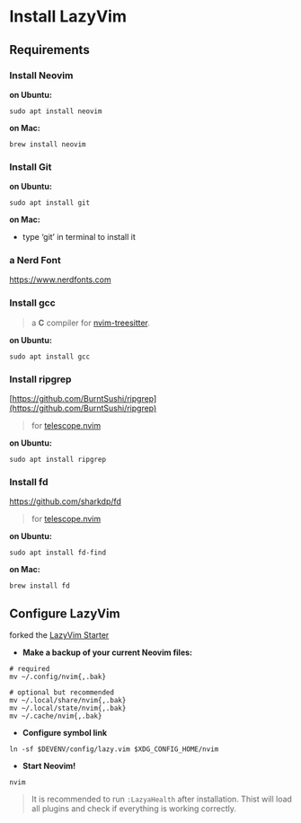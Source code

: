 # Install LazyVim

## Requirements

### Install Neovim

**on Ubuntu:**
```shell
sudo apt install neovim
```

**on Mac:**
```shell
brew install neovim
```

### Install Git

**on Ubuntu:**
```shell
sudo apt install git
```

**on Mac:**
- type ‘git’ in terminal to install it

### a Nerd Font

https://www.nerdfonts.com

### Install gcc

> a **C** compiler for [nvim-treesitter](https://github.com/nvim-treesitter/nvim-treesitter).

**on Ubuntu:**
```shell
sudo apt install gcc
```

### Install ripgrep

[https://github.com/BurntSushi/ripgrep](https://github.com/BurntSushi/ripgrep)

> for [telescope.nvim](https://github.com/nvim-telescope/telescope.nvim)

**on Ubuntu:**
```shell
sudo apt install ripgrep
```

### Install fd

https://github.com/sharkdp/fd

> for [telescope.nvim](https://github.com/nvim-telescope/telescope.nvim)

**on Ubuntu:**
```shell
sudo apt install fd-find
```

**on Mac:**
```shell
brew install fd
```


## Configure LazyVim

forked the [LazyVim Starter](https://github.com/LazyVim/starter)

- **Make a backup of your current Neovim files:**
```shell
# required
mv ~/.config/nvim{,.bak}

# optional but recommended
mv ~/.local/share/nvim{,.bak}
mv ~/.local/state/nvim{,.bak}
mv ~/.cache/nvim{,.bak}
```

- **Configure symbol link**
```shell
ln -sf $DEVENV/config/lazy.vim $XDG_CONFIG_HOME/nvim
```

- **Start Neovim!**
```shell
nvim
```

> It is recommended to run `:LazyaHealth` after installation. Thist will load all plugins and check if everything is working correctly.


